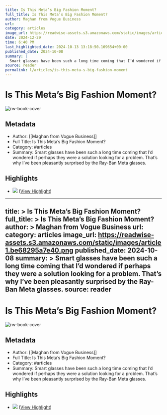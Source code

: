 ```yaml
---
title: Is This Meta’s Big Fashion Moment?
full_title: Is This Meta’s Big Fashion Moment?
author: Maghan from Vogue Business
url: 
category: articles
image_url: https://readwise-assets.s3.amazonaws.com/static/images/article1.be68295a7e40.png
date: 2024-12-29
time: 6:40 PM
last_highlighted_date: 2024-10-13 13:18:50.169654+00:00
published_date: 2024-10-08
summary: |
  Smart glasses have been such a long time coming that I’d wondered if perhaps they were a solution looking for a problem. That’s why I’ve been pleasantly surprised by the Ray-Ban Meta glasses.
source: reader
permalink: l/articles/is-this-meta-s-big-fashion-moment
---
```

# Is This Meta’s Big Fashion Moment?

![rw-book-cover](https://readwise-assets.s3.amazonaws.com/static/images/article1.be68295a7e40.png)

## Metadata
- Author: [[Maghan from Vogue Business]]
- Full Title: Is This Meta’s Big Fashion Moment?
- Category: #articles
- Summary: Smart glasses have been such a long time coming that I’d wondered if perhaps they were a solution looking for a problem. That’s why I’ve been pleasantly surprised by the Ray-Ban Meta glasses.

## Highlights
- ![](https://media.sailthru.com/composer/images/sailthru-prod-67n/CN_LOGO_STANDARD2_WHITE.png) ([View Highlight](https://read.readwise.io/read/01ja30g51tnp2z5zyz82jjvvn1))


---
title: >
  Is This Meta’s Big Fashion Moment?
full_title: >
  Is This Meta’s Big Fashion Moment?
author: >
  Maghan from Vogue Business
url: 
category: articles
image_url: https://readwise-assets.s3.amazonaws.com/static/images/article1.be68295a7e40.png
published_date: 2024-10-08
summary: >
  Smart glasses have been such a long time coming that I’d wondered if perhaps they were a solution looking for a problem. That’s why I’ve been pleasantly surprised by the Ray-Ban Meta glasses.
source: reader
---
# Is This Meta’s Big Fashion Moment?

![rw-book-cover](https://readwise-assets.s3.amazonaws.com/static/images/article1.be68295a7e40.png)

## Metadata
- Author: [[Maghan from Vogue Business]]
- Full Title: Is This Meta’s Big Fashion Moment?
- Category: #articles
- Summary: Smart glasses have been such a long time coming that I’d wondered if perhaps they were a solution looking for a problem. That’s why I’ve been pleasantly surprised by the Ray-Ban Meta glasses.

## Highlights
- ![](https://media.sailthru.com/composer/images/sailthru-prod-67n/CN_LOGO_STANDARD2_WHITE.png) ([View Highlight](https://read.readwise.io/read/01ja30g51tnp2z5zyz82jjvvn1))


